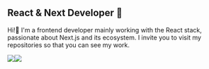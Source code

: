 ## React & Next Developer 🚀
Hi!👋 
I'm a frontend developer mainly working with the React stack, passionate about Next.js and its ecosystem.
I invite you to visit my repositories so that you can see my work.

<img src="https://img.icons8.com/ios/40/000000/react-native--v1.png"/><img src="https://img.icons8.com/fluency-systems-regular/40/000000/nextjs.png"/>



